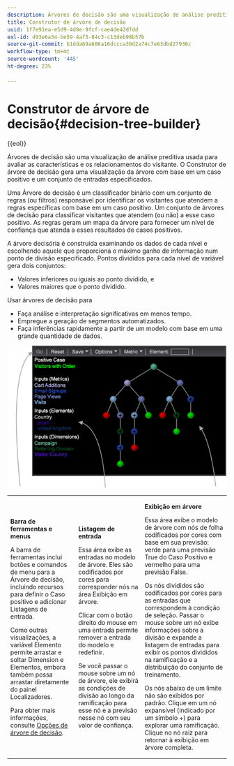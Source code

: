 ```yaml
---
description: Árvores de decisão são uma visualização de análise preditiva usada para avaliar as características e os relacionamentos do visitante. O Construtor de árvore de decisão gera uma visualização da árvore com base em um caso positivo e um conjunto de entradas especificados.
title: Construtor de árvore de decisão
uuid: 1f7e91ea-e5d9-4d8e-9fcf-cae4de42dfdd
exl-id: d93e6a34-be59-4af5-84c3-c13deb98b57b
source-git-commit: b1dda69a606a16dccca30d2a74c7e63dbd27936c
workflow-type: tm+mt
source-wordcount: '445'
ht-degree: 23%

---
```


# Construtor de árvore de decisão{#decision-tree-builder}

{{eol}}

Árvores de decisão são uma visualização de análise preditiva usada para avaliar as características e os relacionamentos do visitante. O Construtor de árvore de decisão gera uma visualização da árvore com base em um caso positivo e um conjunto de entradas especificados.

Uma Árvore de decisão é um classificador binário com um conjunto de regras (ou filtros) responsável por identificar os visitantes que atendem a regras específicas com base em um caso positivo. Um conjunto de árvores de decisão para classificar visitantes que atendem (ou não) a esse caso positivo. As regras geram um mapa da árvore para fornecer um nível de confiança que atenda a esses resultados de casos positivos.

A árvore decisória é construída examinando os dados de cada nível e escolhendo aquele que proporciona o máximo ganho de informação num ponto de divisão especificado. Pontos divididos para cada nível de variável gera dois conjuntos:

* Valores inferiores ou iguais ao ponto dividido, e
* Valores maiores que o ponto dividido.

Usar árvores de decisão para

* Faça análise e interpretação significativas em menos tempo.
* Empregue a geração de segmentos automatizados.
* Faça inferências rapidamente a partir de um modelo com base em uma grande quantidade de dados.

![](assets/decision_tree_parts.png)

<table id="table_FCC5D63EF8A843D79B2338BD951025EA"> 
 <tbody> 
  <tr> 
   <td colname="col1"> <p><b>Barra de ferramentas e menus</b> </p> <p>A barra de ferramentas inclui botões e comandos de menu para a Árvore de decisão, incluindo recursos para definir o Caso positivo e adicionar Listagens de entrada. </p> <p>Como outras visualizações, a variável <span class="uicontrol"> Elemento</span> permite arrastar e soltar Dimension e Elementos, embora também possa arrastar diretamente do painel Localizadores. </p> <p>Para obter mais informações, consulte <a href="../../../../home/c-get-started/c-analysis-vis/c-decision-trees/c-decision-trees-menu.md#concept-bfc4e80651a243d3966cc770b205606c"> Opções de árvore de decisão</a>. </p> </td> 
   <td colname="col2"> <p><b>Listagem de entrada</b> </p> <p>Essa área exibe as entradas no modelo de árvore. Eles são codificados por cores para corresponder nós na área Exibição em árvore. </p> <p>Clicar com o botão direito do mouse em uma entrada permite remover a entrada do modelo e redefinir. </p> <p>Se você passar o mouse sobre um nó de árvore, ele exibirá as condições de divisão ao longo da ramificação para esse nó e a previsão nesse nó com seu valor de confiança. </p> </td> 
   <td colname="col3"> <p><b>Exibição em árvore</b> </p> <p>Essa área exibe o modelo de árvore com nós de folha codificados por cores com base em sua previsão: verde para uma previsão True do Caso Positivo e vermelho para uma previsão False. </p> <p>Os nós divididos são codificados por cores para as entradas que correspondem à condição de seleção. Passar o mouse sobre um nó exibe informações sobre a divisão e expande a listagem de entradas para exibir os pontos divididos na ramificação e a distribuição do conjunto de treinamento. </p> <p>Os nós abaixo de um limite não são exibidos por padrão. Clique em um nó expansível (indicado por um símbolo +) para explorar uma ramificação. Clique no nó raiz para retornar à exibição em árvore completa. </p> </td> 
  </tr> 
 </tbody> 
</table>

<!-- <a id="section_E800327344194A6DBF37F273D8462E2A"></a> -->
